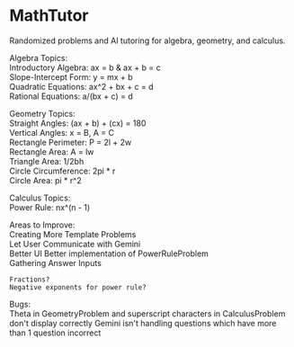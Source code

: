 # MathTutor
Randomized problems and AI tutoring for algebra, geometry, and calculus.

Algebra Topics:  
    Introductory Algebra: ax = b & ax + b = c  
    Slope-Intercept Form: y = mx + b  
    Quadratic Equations: ax^2 + bx + c = d  
    Rational Equations: a/(bx + c) = d  

Geometry Topics:  
    Straight Angles: (ax + b) + (cx) = 180  
    Vertical Angles: x = B, A = C  
    Rectangle Perimeter: P = 2l + 2w  
    Rectangle Area: A = lw  
    Triangle Area: 1/2bh  
    Circle Circumference: 2pi * r  
    Circle Area: pi * r^2  

Calculus Topics:  
    Power Rule: nx^(n - 1)  


Areas to Improve:     
    Creating More Template Problems  
    Let User Communicate with Gemini  
    Better UI
    Better implementation of PowerRuleProblem  
    Gathering Answer Inputs  

    Fractions?
    Negative exponents for power rule?

Bugs:  
    Theta in GeometryProblem and superscript characters in CalculusProblem don't display correctly
    Gemini isn't handling questions which have more than 1 question incorrect
